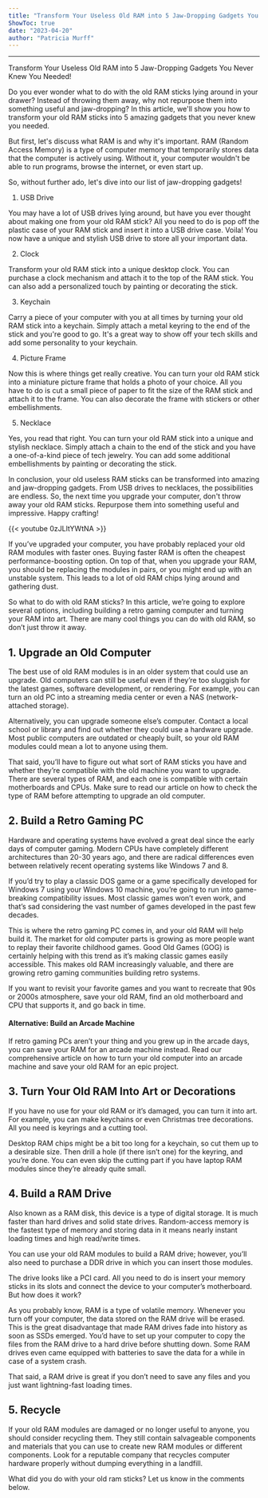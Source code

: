 ```yaml
---
title: "Transform Your Useless Old RAM into 5 Jaw-Dropping Gadgets You Never Knew You Needed!"
ShowToc: true 
date: "2023-04-20"
author: "Patricia Murff"
---
```

*****
Transform Your Useless Old RAM into 5 Jaw-Dropping Gadgets You Never Knew You Needed!

Do you ever wonder what to do with the old RAM sticks lying around in your drawer? Instead of throwing them away, why not repurpose them into something useful and jaw-dropping? In this article, we'll show you how to transform your old RAM sticks into 5 amazing gadgets that you never knew you needed.

But first, let's discuss what RAM is and why it's important. RAM (Random Access Memory) is a type of computer memory that temporarily stores data that the computer is actively using. Without it, your computer wouldn't be able to run programs, browse the internet, or even start up.

So, without further ado, let's dive into our list of jaw-dropping gadgets!

1. USB Drive

You may have a lot of USB drives lying around, but have you ever thought about making one from your old RAM stick? All you need to do is pop off the plastic case of your RAM stick and insert it into a USB drive case. Voila! You now have a unique and stylish USB drive to store all your important data.

2. Clock

Transform your old RAM stick into a unique desktop clock. You can purchase a clock mechanism and attach it to the top of the RAM stick. You can also add a personalized touch by painting or decorating the stick.

3. Keychain

Carry a piece of your computer with you at all times by turning your old RAM stick into a keychain. Simply attach a metal keyring to the end of the stick and you're good to go. It's a great way to show off your tech skills and add some personality to your keychain.

4. Picture Frame

Now this is where things get really creative. You can turn your old RAM stick into a miniature picture frame that holds a photo of your choice. All you have to do is cut a small piece of paper to fit the size of the RAM stick and attach it to the frame. You can also decorate the frame with stickers or other embellishments.

5. Necklace

Yes, you read that right. You can turn your old RAM stick into a unique and stylish necklace. Simply attach a chain to the end of the stick and you have a one-of-a-kind piece of tech jewelry. You can add some additional embellishments by painting or decorating the stick.

In conclusion, your old useless RAM sticks can be transformed into amazing and jaw-dropping gadgets. From USB drives to necklaces, the possibilities are endless. So, the next time you upgrade your computer, don't throw away your old RAM sticks. Repurpose them into something useful and impressive. Happy crafting!

{{< youtube 0zJLltYWtNA >}} 



If you’ve upgraded your computer, you have probably replaced your old RAM modules with faster ones. Buying faster RAM is often the cheapest performance-boosting option. On top of that, when you upgrade your RAM, you should be replacing the modules in pairs, or you might end up with an unstable system. This leads to a lot of old RAM chips lying around and gathering dust. 
 
So what to do with old RAM sticks? In this article, we’re going to explore several options, including building a retro gaming computer and turning your RAM into art. There are many cool things you can do with old RAM, so don’t just throw it away.
 
## 1. Upgrade an Old Computer
 
The best use of old RAM modules is in an older system that could use an upgrade. Old computers can still be useful even if they’re too sluggish for the latest games, software development, or rendering. For example, you can turn an old PC into a streaming media center or even a NAS (network-attached storage).
 

 
Alternatively, you can upgrade someone else’s computer. Contact a local school or library and find out whether they could use a hardware upgrade. Most public computers are outdated or cheaply built, so your old RAM modules could mean a lot to anyone using them.
 
That said, you’ll have to figure out what sort of RAM sticks you have and whether they’re compatible with the old machine you want to upgrade. There are several types of RAM, and each one is compatible with certain motherboards and CPUs. Make sure to read our article on how to check the type of RAM before attempting to upgrade an old computer. 
 
## 2. Build a Retro Gaming PC
 
Hardware and operating systems have evolved a great deal since the early days of computer gaming. Modern CPUs have completely different architectures than 20-30 years ago, and there are radical differences even between relatively recent operating systems like Windows 7 and 8. 
 
If you’d try to play a classic DOS game or a game specifically developed for Windows 7 using your Windows 10 machine, you’re going to run into game-breaking compatibility issues. Most classic games won’t even work, and that’s sad considering the vast number of games developed in the past few decades.
 
This is where the retro gaming PC comes in, and your old RAM will help build it. The market for old computer parts is growing as more people want to replay their favorite childhood games. Good Old Games (GOG) is certainly helping with this trend as it’s making classic games easily accessible. This makes old RAM increasingly valuable, and there are growing retro gaming communities building retro systems.
 
If you want to revisit your favorite games and you want to recreate that 90s or 2000s atmosphere, save your old RAM, find an old motherboard and CPU that supports it, and go back in time.
 
#### Alternative: Build an Arcade Machine
 
If retro gaming PCs aren’t your thing and you grew up in the arcade days, you can save your RAM for an arcade machine instead. Read our comprehensive article on how to turn your old computer into an arcade machine and save your old RAM for an epic project.
 
## 3. Turn Your Old RAM Into Art or Decorations
 
If you have no use for your old RAM or it’s damaged, you can turn it into art. For example, you can make keychains or even Christmas tree decorations. All you need is keyrings and a cutting tool.
 
Desktop RAM chips might be a bit too long for a keychain, so cut them up to a desirable size. Then drill a hole (if there isn’t one) for the keyring, and you’re done. You can even skip the cutting part if you have laptop RAM modules since they’re already quite small.
 
## 4. Build a RAM Drive
 
Also known as a RAM disk, this device is a type of digital storage. It is much faster than hard drives and solid state drives. Random-access memory is the fastest type of memory and storing data in it means nearly instant loading times and high read/write times. 
 
You can use your old RAM modules to build a RAM drive; however, you’ll also need to purchase a DDR drive in which you can insert those modules.
 
The drive looks like a PCI card. All you need to do is insert your memory sticks in its slots and connect the device to your computer’s motherboard. But how does it work?
 
As you probably know, RAM is a type of volatile memory. Whenever you turn off your computer, the data stored on the RAM drive will be erased. This is the great disadvantage that made RAM drives fade into history as soon as SSDs emerged. You’d have to set up your computer to copy the files from the RAM drive to a hard drive before shutting down. Some RAM drives even came equipped with batteries to save the data for a while in case of a system crash.
 
That said, a RAM drive is great if you don’t need to save any files and you just want lightning-fast loading times.
 
## 5. Recycle
 
If your old RAM modules are damaged or no longer useful to anyone, you should consider recycling them. They still contain salvageable components and materials that you can use to create new RAM modules or different components. Look for a reputable company that recycles computer hardware properly without dumping everything in a landfill.
 
What did you do with your old ram sticks? Let us know in the comments below. 
 
##    




